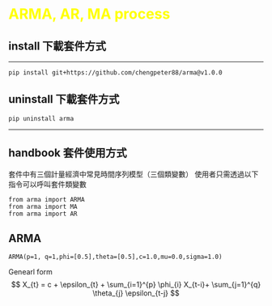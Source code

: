 # <span style="color:yellow">ARMA, AR, MA process</span>
## install 下載套件方式
--------
```
pip install git+https://github.com/chengpeter88/arma@v1.0.0
```
## uninstall 下載套件方式
```
pip uninstall arma
```
-----
## handbook 套件使用方式
套件中有三個計量經濟中常見時間序列模型（三個類變數）
使用者只需透過以下指令可以呼叫套件類變數
```
from arma import ARMA
from arma import MA
from arma import AR 
```
## ARMA 
```
ARMA(p=1, q=1,phi=[0.5],theta=[0.5],c=1.0,mu=0.0,sigma=1.0)
```
Genearl form  
$$  X_{t} = c + \epsilon_{t} + \sum_{i=1}^{p} \phi_{i} X_{t-i}+ \sum_{j=1}^{q} \theta_{j} \epsilon_{t-j}  $$
